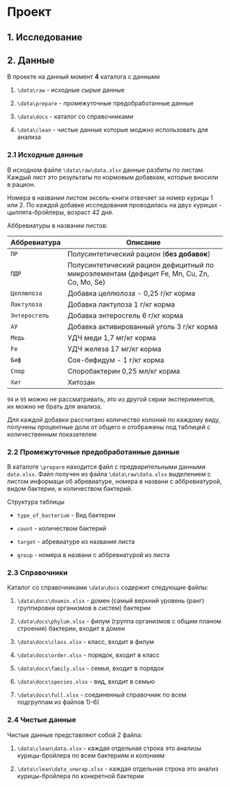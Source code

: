 # Проект

## 1. Исследование

## 2. Данные

В проекте на данный момент **4** каталога с данными 

1) `\data\raw` - исходные сырые данные

2) `\data\prepare` - промежуточные предобработанные данные

3) `\data\docs` - каталог со справочниками

4) `\data\clean` - чистые данные которые моджно использовать для анализа

### 2.1 Исходные данные

В исходном файле `\data\raw\data.xlsx` данные разбиты по листам.
Каждый лист это результаты по кормовым добавкам, которые вносили в рацион.

Номера в названии листом эксель-книги отвечает за номер курицы 1 или 2. По каждой добавке исследования проводилась на двух курицах - цыплята-бройлеры, возраст 42 дня.

Аббревиатуры в названии листов:

| Аббревиатура | Описание |
|--------------|----------|
| `ПР`         | Полусинтетический рацион (**без добавок**) |
| `ПДР`        | Полусинтетический рацион дефицитный по микроэлементам (дефицит Fe, Mn, Cu, Zn, Co, Mo, Se)|
| `Целлюлоза`  | Добавка целлюлоза - 0,25 г/кг корма |
| `Лактулоза`  | Добавка лактулоза 1 г/кг корма |
| `Энтеросгель`| Добавка энтеросгель 6 г/кг корма |
| `АУ`         | Добавка активированный уголь 3 г/кг корма |
| `Медь`       | УДЧ меди 1,7 мг/кг корма |
| `Fe`         | УДЧ железа 17 мг/кг корма |
| `Биф`        | Соя-бифидум - 1 г/кг корма |
| `Спор`       | Споробактерин 0,25 мл/кг корма |
| `Хит`        | Хитозан |

`94` и `95` можно не рассматривать, это из другой серии экспериментов, их можно не брать для анализа.

Для каждой добавки рассчитано количество колоний по каждому виду, получены процентные доли от общего и отображены под таблицей с количественным показателем

### 2.2 Промежуточные предобработанные данные

В каталоге `\prepare` находится файл с предварительными данными `data.xlsx`. Файл получен из файла `\data\raw\data.xlsx` выделением с листом информаци об абревиатуре, номера в названи с аббревиатурой, видом бактерии, и количеством бактерий.

Структура таблицы

- `type_of_bacterium` - Вид бактерии
 
- `count` - количеством бактерий

- `target` - абревиатуре из названия листа

- `group` - номера в названи с аббревиатурой из листа


### 2.3 Справочники

Каталог со справочниками `\data\docs` содержит следующие файлы:

1) `\data\docs\doamin.xlsx` - домен (самый верхний уровень (ранг) группировки организмов в систем) бактерии

2) `\data\docs\phylum.xlsx` - филум (группа организмов с общим планом строения) бактерии, входит в домен

3) `\data\docs\class.xlsx` - класс, входит в филум

4) `\data\docs\order.xlsx` - порядок, входит в класс

5) `\data\docs\family.xlsx` - семья, входит в порядок

6) `\data\docs\species.xlsx` - вид, входит в семью

7) `\data\docs\full.xlsx` - соединенный справочник по всем подгруппам из файлов 1)-6)


### 2.4 Чистые данные

Чистые данные представляют собой 2 файла:

1) `\data\clean\data.xlsx` - каждая отдельная строка это анализы курицы-бройлера по всем бактериям и колониям

2) `\data\clean\data_unwrap.xlsx` - каждая отдельная строка это анализ курицы-бройлера по конкретной бактерии